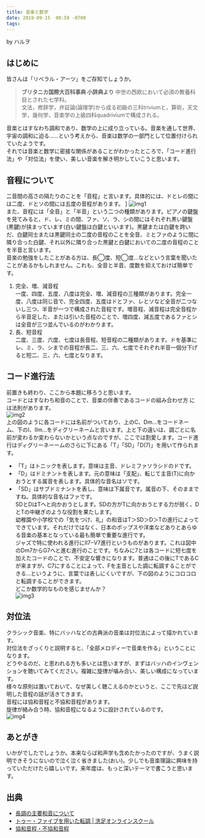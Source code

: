 ```yaml
---
title: 音楽と数学
date: 2019-09-15  00:59 -0700
tags: 
---
```


by ハルヲ

## はじめに
皆さんは「リベラル・アーツ」をご存知でしょうか。

> <strong>ブリタニカ国際大百科事典 小辞典より</strong>
> 中世の西欧において必須の教養科目とされた七学科。  
> 文法，修辞学，弁証論(論理学)から成る初級の三科triviumと，算術，天文学，幾何学，音楽学の上級四科quadriviumで構成される。  

音楽とはすなわち調和であり、数学の上に成り立っている。音楽を通して世界、宇宙の調和に迫る……という考えから、音楽は数学の一部門として位置付けられていたようです。  
それでは音楽と数学に密接な関係があることがわかったところで、「コード進行法」や「対位法」を使い、美しい音楽を解き明かしていこうと思います。

## 音程について
二音間の高さの隔たりのことを「音程」と言います。具体的には、ドとレの間には二度、ドとソの間には五度の音程があります。  ]
![img1]()  
また、音程には「全音」と「半音」という二つの種類があります。ピアノの鍵盤を見てみると、ド、レ、ミの間、ファ、ソ、ラ、シの間にはそれぞれ黒い鍵盤(黒鍵)が挟まっています(白い鍵盤は白鍵といいます)。黒鍵または白鍵を跨いだ、白鍵同士または黒鍵同士の二度の音程のことを全音、ミとファのように間に隣り合った白鍵、それ以外に隣り合った黒鍵と白鍵においての二度の音程のことを半音と言います。  
音楽の勉強をしたことがある方は、長◯度、短◯度…などという言葉を聞いたことがあるかもしれません。これも、全音と半音、度数を抑えておけば簡単です。  
1.  完全、増、減音程  
  一度、四度、五度、八度は完全、増、減音程の三種類があります。完全一度、八度は同じ音で、完全四度、五度はドとファ、レとソなど全音が二つないし三つ、半音が一つで構成された音程です。増音程、減音程は完全音程から半音足した、または引いた音程のことで、増四度、減五度であるファとシは全音が三つ並んでいるのがわかります。
2.  長、短音程  
  二度、三度、六度、七度は長音程、短音程の二種類があります。ドを基準にレ、ミ、ラ、シまでの音程が長二、三、六、七度でそれぞれ半音一個分下げると短二、三、六、七度となります。

## コード進行法
前置きも終わり、ここから本題に移ろうと思います。  
コードとはすなわち和音のことで、音楽の伴奏であるコードの組み合わせ方
には法則があります。  
![img2](https://7p0moq.bn.files.1drv.com/y4mPyoW5yI2AnETpKaKc_qFYBCGboDz6CBzMwfpQlK7TIPdCwu__TMH0em8b6O0rJBZnqNtSJV6lmipzqIN_hIKf2yfcmgRP4w5JbHRV51AOP4R2lQbZuE9CazqkDbz_0q7ITaqa2B3UtcmmbuF3Z64_NqCeuqlPcn-DU5BCF4lMxOBa6kJIIw_Qd6a46dBYypqSZMtnf4cKOo8MUsCEjifoQ?width=373&height=178&cropmode=none)  
上の図のように各コードには名前がついており、上のC、Dm…をコードネーム、下のⅠ、Ⅱm…をディグリーネームと言います。上と下の違いは、調ごとに名前が変わるか変わらないかという点なのですが、ここでは割愛します。コード進行はディグリーネーームのさらに下にある「T」「SD」「D(7)」を用いて作られます。  
*  「T」はトニックを表します。意味は主音、ドレミファソラシドのドです。  
*  「D」はドミナントを表します。元の意味は「支配」、転じて主音(T)に向かおうとする属音を表します。具体的な音名はソです。  
*  「SD」はサブドミナントを表し、意味は下属音です。属音の下、そのままですね。具体的な音名はファです。  
SDとDはTへと向かおうとします。SDの方がTに向かおうとする力が弱く、DとTの中継ぎのような役割を果たします。  
幼稚園や小学校での「気をつけ、礼」の和音はT＞SD＞D＞Tの進行によってできています。それだけではなく、日本のポップスや洋楽などありとあらゆる音楽の基本となっている最も簡単で重要な進行です。  
ジャズで特に使われる進行にⅡ7−Ⅴ7進行というものがあります。これは図中のDm7からG7へと進む進行のことです。ちなみに7とは各コードに短七度を加えたコードのことで、不安定な響きになります。普通はこの後にTであるCが来ますが、C7にすることによって、Fを主音とした調に転調することができる…というように、言葉では表しにくいですが、下の図のようにコロコロと転調することができます。  
どこか数学的なものを感じませんか？  
![img3](https://7p0foq.bn.files.1drv.com/y4mVYpL_0C1uO2XhFDhIhvZQChrLPXWNHSrRa96r1AC5BBq0qbgQhmfMT1gGr2CSmvGvINyc_H5umpDS69Dfhmh-xoahtumZxlL2zMUmmBVUqc46sYKj3mtAEhdJWZn_WLXZf6na4gazz1OEJPEOhXCgkIbSyqmCPOtS0aw0Tu78BGoMF2dDG4lw41diVTBnRPcWZ_JkDgNJKc_3ShVW3SEhw?width=660&height=456&cropmode=none)  

## 対位法
クラシック音楽、特にバッハなどの古典派の音楽は対位法によって描かれています。  
対位法をざっくりと説明すると、「全部メロディーで音楽を作る」ということになります。  
どうやるのだ、と思われる方も多いとは思いますが、まずはバッハのインヴェンションを聴いてみてください。複雑に旋律が噛み合い、美しい構成になっています。  
様々な原則は置いておいて、なぜ美しく聴こえるのかというと、ここで先ほど説明した音程の話が活きてきます。  
音程には協和音程と不協和音程があります。  
旋律が絡み合う時、協和音程になるように設計されているのです。  
![img4](https://7p0goq.bn.files.1drv.com/y4mPNNj6csInoMEuZavJOR-IPSVXnQI_DkyHNz1gcssm33XqQHGF5687YrOtqtXabkBkEm_L3KnbGXLAciGzOz74pbktOebwkcaExqN8GKtfBFyfd9D1DvkrbWVBTwIwR9pQMQ57ttpFZ9vfsWuVK8DA1E0qcoohAPQcfRbUgeZ8II8g-3z3Bwx9hoP0uvkmZn8EaTTQQZfO8eHRnIXC-JSLg?width=278&height=181&cropmode=none)  

## あとがき
いかがでしたでしょうか。本来ならば和声学も含めたかったのですが、うまく説明できそうにないので泣く泣く省きました(おい)。少しでも音楽理論に興味を持っていただけたら嬉しいです。来年度は、もっと深いテーマで書こうと思います。

## 出典
* [長調の主要和音について](http://valse.lolipop.jp/mr-bear-crash/method/chord/main-major.html)
* [トゥー・ファイブを用いた転調 | 洗足オンラインスクール](https://www.senzoku-online.jp/theory/chord/ch08.html)
* [協和音程・不協和音程](http://gutan.minibird.jp/ongakuyougojiten/kodomoyougo-onteipage-14.html)

